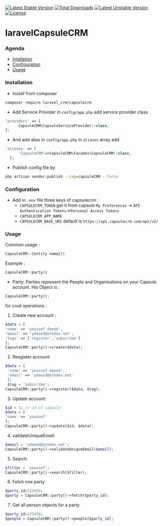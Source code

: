 [![Latest Stable Version](https://poser.pugx.org/laravel_crm/capsulecrm/v)](//packagist.org/packages/laravel_crm/capsulecrm) [![Total Downloads](https://poser.pugx.org/laravel_crm/capsulecrm/downloads)](//packagist.org/packages/laravel_crm/capsulecrm) [![Latest Unstable Version](https://poser.pugx.org/laravel_crm/capsulecrm/v/unstable)](//packagist.org/packages/laravel_crm/capsulecrm) [![License](https://poser.pugx.org/laravel_crm/capsulecrm/license)](//packagist.org/packages/laravel_crm/capsulecrm)

# laravelCapsuleCRM
### Agenda
  * [Intallation]()
  * [Configuration]()
  * [Usage]()
### Installation 
   * Install from composer 
   ````bash 
   composer require laravel_crm/capsulecrm
   ````
   * Add Service Provider in ```config/app.php```  add service provider class
   ```php 
   'providers' => [
         CapsuleCRM\CapsuleServiceProvider::class,
   ];
   ``` 
   * And add alias in ```config/app.php``` in ```aliases``` array add 
   ```php
   'aliases' => [
         'CapsuleCRM'=>CapsuleCRM\Facades\CapsuleCRM::class,
     ];
   ```
   * Publish config file by 
   ```bash
   php artisan vendor:publish --tag=capsuleCRM --force
   ```
### Configuration
   * Add in ```.env``` file three keys of capsulecrm :
        * ```CAPSULECRM_TOKEN``` get it from capsule ```My Preferences``` -> ```API Authentication Tokens```->```Personal Access Tokens```
        * ```CAPSULECRM_APP_NAME```
        * ```CAPSULECRM_BASE_URI``` default is ```https://api.capsulecrm.com/api/v2/```      
### Usage
Common usage :
```php
CapsuleCRM::{entity name}()
````
Example :
```php 
CapsuleCRM::party()
```
   * Party:
   Parties represent the People and Organisations on your Capsule account.
   His Object is :
   ```php
   CapsuleCRM::party();
   ```
   for crud operations :
   
   1. Create new account :
   ```php 
   $data = [
   'name' => 'youssef daood',
   'email' => 'ydaood@arkdev.net',
   'tags' => ['register','subscribe']
   ];
   CapsuleCRM::party()->create($data);
   ```
   
   2. Resgister account:
  ```php
  $data = [
   'name' => 'youssef daood',
   'email' => 'ydaood@arkdev.net'
   ];
   $tag = 'subscribe';
  CapsuleCRM::party()->register($data, $tag);
  ```
  3. Update account:
  ```php
  $id = 1; // id of capsule
  $data = [
  'name' => 'youssef'
  ];
  CapsuleCRM::party()->update($id, $data);
  ```
  4. validateUniqueEmail:
  ```php  
  $email = 'ydaood@arkdev.net';
  CapsuleCRM::party()->validateUniqueEmail($email);
  ``` 
  5. Search
  ```php  
  $filter = 'youssef';
  CapsuleCRM::party()->search($filter);
  ``` 
  6. Fetch one party
  ```php  
  $party_id=123456;
  $party = CapsuleCRM::party()->fetch($party_id);
  ``` 
  7. Get all person objects for a party
  ```php  
  $party_id=123456;
  $people = CapsuleCRM::party()->people($party_id);
  ``` 
   

